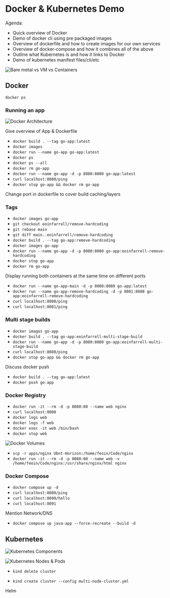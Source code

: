 # Docker & Kubernetes Demo

Agenda:

- Quick overview of Docker
- Demo of docker cli using pre packaged images
- Overview of dockerfile and how to create images for our own services
- Overview of docker-compose and how it combines all of the above
- Outline what Kubernetes is and how it links to Docker
- Demo of kubernetes manifest files/cli/etc

![Bare metal vs VM vs Containers](https://d33wubrfki0l68.cloudfront.net/26a177ede4d7b032362289c6fccd448fc4a91174/eb693/images/docs/container_evolution.svg)

## Docker

`docker ps`

### Running an app

![Docker Architecture](https://docs.docker.com/engine/images/architecture.svg)

Give overview of App & Dockerfile

- `docker build . --tag go-app:latest`
- `docker images`
- `docker run --name go-app go-app:latest`
- `docker ps`
- `docker ps --all`
- `docker rm go-app`
- `docker run --name go-app -d -p 8080:8080 go-app:latest`
- `curl localhost:8080/ping`
- `docker stop go-app && docker rm go-app`

Change port in dockerfile to cover build caching/layers

### Tags

- `docker images go-app`
- `git checkout eoinfarrell/remove-hardcoding`
- `git rebase main`
- `git diff main..eoinfarrell/remove-hardcoding`
- `docker build . --tag go-app:remove-hardcoding`
- `docker images go-app`
- `docker run --name go-app -d -p 8080:8080 go-app:eoinfarrell-remove-hardcoding`
- `docker stop go-app`
- `docker rm go-app`

Display running both containers at the same time on different ports

- `docker run --name go-app-main -d -p 8080:8080 go-app:latest`
- `docker run --name go-app-remove-hardcoding -d -p 8081:8080 go-app:eoinfarrell-remove-hardcoding`
- `curl localhost:8080/ping`
- `curl localhost:8081/ping`

### Multi stage builds

- `docker images go-app`
- `docker build . --tag go-app:eoinfarrell-multi-stage-build`
- `docker run --name go-app -d -p 8080:8080 go-app:eoinfarrell-multi-stage-build`
- `curl localhost:8080/ping`
- `docker stop go-app && docker rm go-app`

Discuss docker push

- `docker build . --tag go-app:latest`
- `docker push go-app`

### Docker Registry

- `docker run -it --rm -d -p 8080:80 --name web nginx`
- `curl localhost:8080`
- `docker logs web`
- `docker logs -f web`
- `docker exec -it web /bin/bash`
- `docker stop web`

![Docker Volumes](https://docs.docker.com/storage/images/types-of-mounts-volume.png)

- `scp -r apps/nginx Ubnt-Horizon:/home/feoin/Code/nginx`
- `docker run -it --rm -d -p 8080:80 --name web -v /home/feoin/Code/nginx:/usr/share/nginx/html nginx`

### Docker Compose

- `docker compose up -d`
- `curl localhost:8080/ping`
- `curl localhost:8090/hello`
- `curl localhost:8091`

Mention Network/DNS

- `docker compose up java-app --force-recreate --build -d`

## Kubernetes

![Kubernetes Components](https://d33wubrfki0l68.cloudfront.net/2475489eaf20163ec0f54ddc1d92aa8d4c87c96b/e7c81/images/docs/components-of-kubernetes.svg)

![Kubernetes Nodes & Pods](https://d33wubrfki0l68.cloudfront.net/5cb72d407cbe2755e581b6de757e0d81760d5b86/a9df9/docs/tutorials/kubernetes-basics/public/images/module_03_nodes.svg)

- `kind delete cluster`

- `kind create cluster --config multi-node-cluster.yml`

Helm